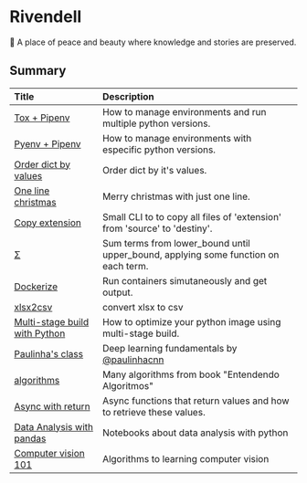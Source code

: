 # Rivendell
:seedling: A place of peace and beauty where knowledge and stories are preserved.

## Summary

|Title|Description|
|:----|:----------|
|[Tox + Pipenv](toxpipenv/)| How to manage environments and run multiple python versions.|
|[Pyenv + Pipenv](pyenvpipenv/)| How to manage environments with especific python versions.|
|[Order dict by values](orderdictbyvalue/)| Order dict by it's values.|
|[One line christmas](onelinechristmas/)| Merry christmas with just one line.|
|[Copy extension](copyextension/)| Small CLI to to copy all files of 'extension' from 'source' to 'destiny'.|
|[Σ](summation/)| Sum terms from lower_bound until upper_bound, applying some function on each term.|
|[Dockerize](dockerize/)| Run containers simutaneously and get output.|
|[xlsx2csv](xlsx2csv/)| convert xlsx to csv |
|[Multi-stage build with Python](multistagepython/)|How to optimize your python image using multi-stage build. |
|[Paulinha's class](paulinhaclass/)| Deep learning fundamentals by [@paulinhacnn](http://github.com/paulinhacnn) |
|[algorithms](algorithms/)| Many algorithms from book "Entendendo Algoritmos" |
|[Async with return](asyncreturn/)| Async functions that return values and how to retrieve these values.|
|[Data Analysis with pandas](dataanalysis/)| Notebooks about data analysis with python|
|[Computer vision 101](cv/)| Algorithms to learning computer vision|
